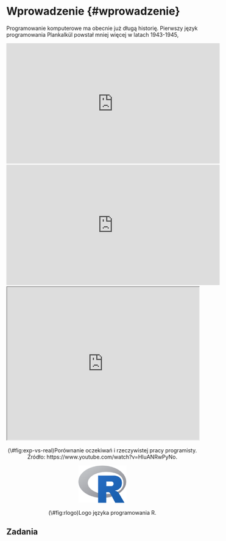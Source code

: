 
# Wprowadzenie {#wprowadzenie}

Programowanie komputerowe ma obecnie już długą historię<!--^[footnote o programowaniu niekomputerowym-https://en.wikipedia.org/wiki/History_of_programming_languages]-->.
Pierwszy język programowania Plankalkül powstał mniej więcej w latach 1943-1945, 

<iframe width="560" height="315" src="https://www.youtube-nocookie.com/embed/HluANRwPyNo" frameborder="0" allow="accelerometer; autoplay; encrypted-media; gyroscope; picture-in-picture" allowfullscreen></iframe>

<iframe width="560" height="315" src="https://www.youtube.com/embed/HluANRwPyNo" frameborder="0" allow="autoplay; encrypted-media" allowfullscreen></iframe>


<div class="figure" style="text-align: center">
<iframe src="https://www.youtube.com/watch?v=HluANRwPyNo?rel=0" width="100%" height="400px"></iframe>
<p class="caption">(\#fig:exp-vs-real)Porównanie oczekiwań i rzeczywistej pracy programisty. Źródło: https://www.youtube.com/watch?v=HluANRwPyNo.</p>
</div>

<!-- akapit o złożoności -->
<!-- historia (języki ewoluują) -->
<!-- + many ways to solve the same problem -->
<!-- geoinformacyjne przykłady -->

<!-- why we code? -->
<!-- cost of reproduction! (economy) -->
<!-- money, money, money -->
<!-- reproducibility -->

<!-- group work -->

<!-- https://csgillespie.github.io/efficientR/collaboration.html#coding-style -->
<!-- There are, however, general principles that most programmers agree on, such as: -->

<!--     Use modular code; -->
<!--     Comment your code; -->
<!--     Don’t Repeat Yourself (DRY); -->
<!--     Be concise, clear and consistent. -->

<!-- lista języków -->
<!-- why r (https://adv-r.hadley.nz/introduction.html)-->

<!-- (\@ref(fig:rlogo)).  -->

<div class="figure" style="text-align: center">
<img src="images/Rlogo.png" alt="Logo języka programowania R." width="25%" />
<p class="caption">(\#fig:rlogo)Logo języka programowania R.</p>
</div>

<!-- gdzie zdobyć wiedzę (online resources) -->
<!-- everything takes time -->

<!-- akapit o inspiracjach -->
<!-- https://rstudio-education.github.io/hopr/ -->
<!-- https://www.datacamp.com/courses/free-introduction-to-r -->
<!-- https://rstudio.cloud/learn/primers -->
<!-- https://csgillespie.github.io/efficientR/ -->
<!-- http://jarekj.home.amu.edu.pl/?page_id=36 -->
<!-- https://speakerdeck.com/jennybc/zen-and-the-art-of-workflow-maintenance -->
<!-- http://adv-r.hadley.nz/ -->

## Zadania
